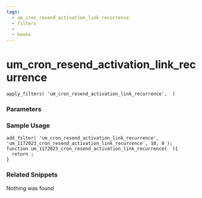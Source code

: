```yaml
---
tags: 
  - um_cron_resend_activation_link_recurrence
  - filters
  - 
  - hooks
---
```

# um\_cron\_resend\_activation\_link\_recurrence

``` php:no-line-numbers
apply_filters( 'um_cron_resend_activation_link_recurrence',  )
```
<div class='hook-sep'></div>

### Parameters

<div class='hook-sep'></div>



### Sample Usage

``` php:no-line-numbers
add_filter( 'um_cron_resend_activation_link_recurrence', 'um_1172023_cron_resend_activation_link_recurrence', 10, 0 );
function um_1172023_cron_resend_activation_link_recurrence(  ){
  return ;
}
```
<div class='hook-sep'></div>



### Related Snippets

Nothing was found

